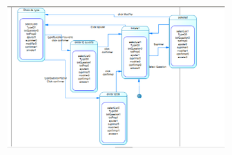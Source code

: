 ![Capture](https://raw.githubusercontent.com/OuadieZerhouni/ExamenForm/master/Conception/Capture.PNG)
